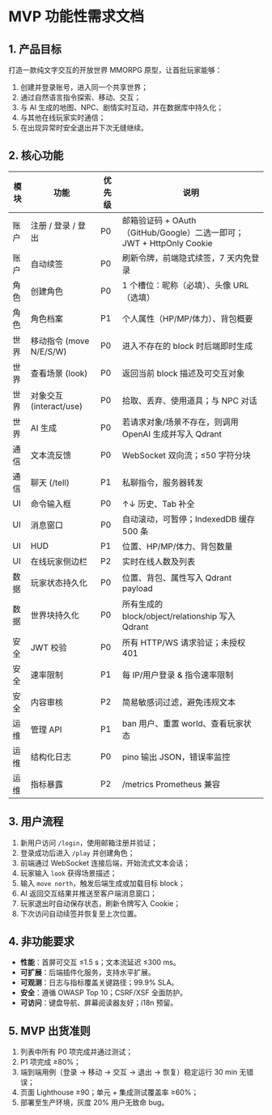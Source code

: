 # MVP 功能性需求文档

## 1. 产品目标

打造一款纯文字交互的开放世界 MMORPG 原型，让首批玩家能够：

1. 创建并登录账号，进入同一个共享世界；
2. 通过自然语言指令探索、移动、交互；
3. 与 AI 生成的地图、NPC、剧情实时互动，并在数据库中持久化；
4. 与其他在线玩家实时通信；
5. 在出现异常时安全退出并下次无缝继续。

## 2. 核心功能

| 模块 | 功能                    | 优先级 | 说明                                                                 |
| ---- | ----------------------- | ------ | -------------------------------------------------------------------- |
| 账户 | 注册 / 登录 / 登出      | P0     | 邮箱验证码 + OAuth（GitHub/Google）二选一即可；JWT + HttpOnly Cookie |
| 账户 | 自动续签                | P0     | 刷新令牌，前端隐式续签，7 天内免登录                                 |
| 角色 | 创建角色                | P0     | 1 个槽位：昵称（必填）、头像 URL（选填）                             |
| 角色 | 角色档案                | P1     | 个人属性（HP/MP/体力）、背包概要                                     |
| 世界 | 移动指令 (move N/E/S/W) | P0     | 进入不存在的 block 时后端即时生成                                    |
| 世界 | 查看场景 (look)         | P0     | 返回当前 block 描述及可交互对象                                      |
| 世界 | 对象交互 (interact/use) | P0     | 拾取、丢弃、使用道具；与 NPC 对话                                    |
| 世界 | AI 生成                 | P0     | 若请求对象/场景不存在，则调用 OpenAI 生成并写入 Qdrant               |
| 通信 | 文本流反馈              | P0     | WebSocket 双向流；≤50 字符分块                                       |
| 通信 | 聊天 (/tell)            | P1     | 私聊指令，服务器转发                                                 |
| UI   | 命令输入框              | P0     | ↑↓ 历史、Tab 补全                                                    |
| UI   | 消息窗口                | P0     | 自动滚动，可暂停；IndexedDB 缓存 500 条                              |
| UI   | HUD                     | P1     | 位置、HP/MP/体力、背包数量                                           |
| UI   | 在线玩家侧边栏          | P2     | 实时在线人数及列表                                                   |
| 数据 | 玩家状态持久化          | P0     | 位置、背包、属性写入 Qdrant payload                                  |
| 数据 | 世界块持久化            | P0     | 所有生成的 block/object/relationship 写入 Qdrant                     |
| 安全 | JWT 校验                | P0     | 所有 HTTP/WS 请求验证；未授权 401                                    |
| 安全 | 速率限制                | P1     | 每 IP/用户登录 & 指令速率限制                                        |
| 安全 | 内容审核                | P2     | 简易敏感词过滤，避免违规文本                                         |
| 运维 | 管理 API                | P1     | ban 用户、重置 world、查看玩家状态                                   |
| 运维 | 结构化日志              | P0     | pino 输出 JSON，错误率监控                                           |
| 运维 | 指标暴露                | P2     | /metrics Prometheus 兼容                                             |

## 3. 用户流程

1. 新用户访问 `/login`，使用邮箱注册并验证；
2. 登录成功后进入 `/play` 并创建角色；
3. 前端通过 WebSocket 连接后端，开始流式文本会话；
4. 玩家输入 `look` 获得场景描述；
5. 输入 `move north`，触发后端生成或加载目标 block；
6. AI 返回交互结果并推送至客户端消息窗口；
7. 玩家退出时自动保存状态，刷新令牌写入 Cookie；
8. 下次访问自动续签并恢复至上次位置。

## 4. 非功能要求

- **性能**：首屏可交互 ≤1.5 s；文本流延迟 ≤300 ms。
- **可扩展**：后端插件化服务，支持水平扩展。
- **可观测**：日志与指标覆盖关键路径；99.9% SLA。
- **安全**：遵循 OWASP Top 10；CSRF/XSF 全面防护。
- **可访问**：键盘导航、屏幕阅读器友好；i18n 预留。

## 5. MVP 出货准则

1. 列表中所有 P0 项完成并通过测试；
2. P1 项完成 ≥80%；
3. 端到端用例（登录 → 移动 → 交互 → 退出 → 恢复）稳定运行 30 min 无错误；
4. 页面 Lighthouse ≥90；单元 + 集成测试覆盖率 ≥60%；
5. 部署至生产环境，灰度 20% 用户无致命 bug。
